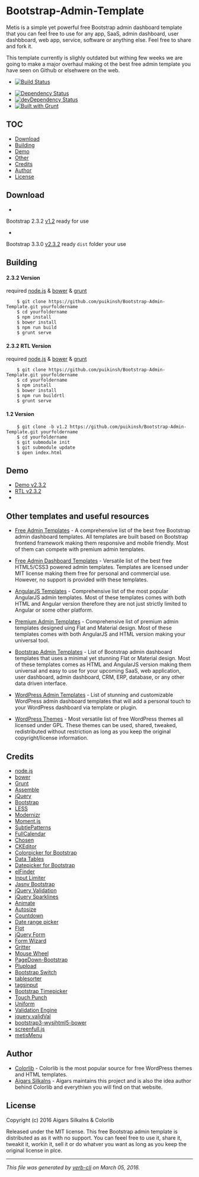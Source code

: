 # Bootstrap-Admin-Template

Metis is a simple yet powerful free Bootstrap admin dashboard template that you can feel free to use for any app, SaaS, admin dashboard, user dashbboard, web app, service, software or anything else. Feel free to share and fork it.

This template currently is slighly outdated but withing few weeks we are going to make a major overhaul making ot the best free admin template you have seen on Github or elsehwere on the web.

* [![Build Status](https://travis-ci.org/puikinsh/Bootstrap-Admin-Template.svg)](https://travis-ci.org/puikinsh/Bootstrap-Admin-Template)
+ [![Dependency Status](https://david-dm.org/puikinsh/Bootstrap-Admin-Template.svg?theme=shields.io)](https://david-dm.org/puikinsh/Bootstrap-Admin-Template)
+ [![devDependency Status](https://david-dm.org/puikinsh/Bootstrap-Admin-Template/dev-status.svg?theme=shields.io)](https://david-dm.org/puikinsh/Bootstrap-Admin-Template#info=devDependencies)
+ [![Built with Grunt](https://cdn.gruntjs.com/builtwith.png)](http://gruntjs.com/)

## TOC

* [Download](#download)
* [Building](#building)
* [Demo](#demo)
* [Other](#other)
* [Credits](#credits)
* [Author](#author)
* [License](#license)

## Download

* 
Bootstrap 2.3.2 [  v1.2](https://github.com/puikinsh/Bootstrap-Admin-Template/archive/v1.2.zip)
ready for use

+ 
Bootstrap 3.3.0 [  v2.3.2](https://puikinsh.com/onokumus/Bootstrap-Admin-Template/archive/master.zip)
ready `dist` folder your use

## Building

#### 2.3.2 Version

required [node.js](http://nodejs.org/) & [bower](http://bower.io/) & [grunt](http://gruntjs.com/getting-started)

```shell
    $ git clone https://github.com/puikinsh/Bootstrap-Admin-Template.git yourfoldername
    $ cd yourfoldername
    $ npm install
    $ bower install
    $ npm run build
    $ grunt serve
```

#### 2.3.2 RTL Version

required [node.js](http://nodejs.org/) & [bower](http://bower.io/) & [grunt](http://gruntjs.com/getting-started)

```shell
    $ git clone https://github.com/puikinsh/Bootstrap-Admin-Template.git yourfoldername
    $ cd yourfoldername
    $ npm install
    $ bower install
    $ npm run buildrtl
    $ grunt serve
```

#### 1.2 Version

```shell
    $ git clone -b v1.2 https://github.com/puikinsh/Bootstrap-Admin-Template.git yourfoldername
    $ cd yourfoldername
    $ git submodule init
    $ git submodule update
    $ open index.html
```

## Demo

* [Demo v2.3.2](https://colorlib.com/polygon/metis/)
* [RTL v2.3.2](https://colorlib.com/polygon/metis/rtl/)
* 

## Other templates and useful resources
* [Free Admin Templates](https://colorlib.com/wp/free-bootstrap-admin-dashboard-templates/ "Free Bootstrap Admin Templates on Colorlib") - A comprehensive list of the best free Bootstrap admin dashboard templates. All templates are built based on Bootstrap frontend framework making them responsive and mobile friendly. Most of them can compete with premium admin templates.   

* [Free Admin Dashboard Templates](https://colorlib.com/wp/free-html5-admin-dashboard-templates/ "List of free HTML based admin templates by Colorlib") - Versatile list of the best free HTML5/CSS3 powered admin templates. Templates are licensed under MIT license making them free for personal and commercial use. However, no support is provided with these templates. 

* [AngularJS Templates](https://colorlib.com/wp/angularjs-admin-templates/ "Angular Admin Templates on Colorlib") - Comprehensive list of the most popular AngularJS admin templates. Most of these templates comes with both HTML and Angular version therefore they are not just strictly limited to Angular or some other platform. 

* [Premium Admin Templates](https://colorlib.com/wp/html-admin-templates/ "Premium HTML Material Design Admin Templates on Colorlib") - Comprehensive list of premium admin templates designed uing Flat and Material design. Most of these templates comes with both AngularJS and HTML version making your universal tool.

* [Bootstrap Admin Templates](https://colorlib.com/wp/bootstrap-admin-templates/ "List of Premium Bootstrap Admin Templates by Colorlib") - List of Bootstrap admin dashboard templates that uses a minimal yet stunning Flat or Material design. Most of these templates comes as HTML and AngularJS version making them universal and easy to use for your upcoming SaaS, web application, user dashboard, admin dashboard, CRM, ERP, database, or any other data driven interface. 

* [WordPress Admin Templates](https://colorlib.com/wp/wordpress-admin-dashboard-themes-plugins/ "List of WordPress Admin Dashboard Templates and Plugins by Colorlib") - List of stunning and customizable WordPress admin dashboard templates that will add a personal touch to your WordPress dashboard via template or plugin. 

* [WordPress Themes](https://colorlib.com/wp/free-wordpress-themes/ "List of Free WordPress themes by Colorlib") - Most versatile list of free WordPress themes all licensed under GPL. These themes can be used, shared, tweaked, redistributed without restriction as long as you keep the original copyright/license information.



## Credits

* [node.js](http://nodejs.org/)
* [bower](http://bower.io/)
* [Grunt](http://gruntjs.com/)
* [Assemble](http://assemble.io/)
* [jQuery](http://jquery.com/)
* [Bootstrap](http://getbootstrap.com/)
* [LESS](http://lesscss.org/)
* [Modernizr](http://modernizr.com/)
* [Moment.js](http://momentjs.com/)
* [SubtlePatterns](https://github.com/subtlepatterns/SubtlePatterns)
* [FullCalendar](http://arshaw.com/fullcalendar/)
* [Chosen](https://github.com/harvesthq/chosen)
* [CKEditor](http://ckeditor.com/)
* [Colorpicker for Bootstrap](http://www.eyecon.ro/bootstrap-colorpicker/)
* [Data Tables](http://www.datatables.net)
* [Datepicker for Bootstrap](http://www.eyecon.ro/bootstrap-datepicker)
* [elFinder](http://elfinder.org)
* [Input Limiter](http://rustyjeans.com/jquery-plugins/input-limiter)
* [Jasny Bootstrap](http://jasny.github.com/bootstrap)
* [jQuery Validation](http://jqueryvalidation.org/)
* [jQuery Sparklines](http://omnipotent.net/jquery.sparkline)
* [Animate](http://daneden.github.io/animate.css/)
* [Autosize](http://www.jacklmoore.com/autosize)
* [Countdown](http://keith-wood.name/countdown.html)
* [Date range picker](https://github.com/dangrossman/bootstrap-daterangepicker)
* [Flot](http://www.flotcharts.org)
* [jQuery Form](http://jquery.malsup.com/form/)
* [Form Wizard](http://thecodemine.org)
* [Gritter](http://boedesign.com/blog/2009/07/11/growl-for-jquery-gritter/)
* [Mouse Wheel](https://github.com/brandonaaron/jquery-mousewheel)
* [PageDown-Bootstrap](https://github.com/kevinoconnor7/pagedown-bootstrap)
* [Plupload](https://github.com/moxiecode/plupload)
* [Bootstrap Switch](http://www.larentis.eu/switch/)
* [tablesorter](http://tablesorter.com/)
* [tagsinput](http://xoxco.com/projects/code/tagsinput/)
* [Bootstrap Timepicker](http://jdewit.github.io/bootstrap-timepicker/)
* [Touch Punch](http://touchpunch.furf.com/)
* [Uniform](http://uniformjs.com/)
* [Validation Engine](http://www.position-relative.net/)
* [jquery.validVal](http://validval.frebsite.nl/)
* [bootstrap3-wysihtml5-bower](https://github.com/Waxolunist/bootstrap3-wysihtml5-bower)
* [screenfull.js](https://github.com/sindresorhus/screenfull.js)
* [metisMenu](https://github.com/onokumus/metisMenu)

## Author

* [Colorlib](https://colorlib.com/) - Colorlib is the most popular source for free WordPress themes and HTML templates.
* [Aigars Silkalns](https://twitter.com/AigarsSilkalns) - Aigars maintains this project and is also the idea author behind Colorlib and everythiwn you will find on that website.

## License

Copyright (c) 2016 Aigars Silkalns & Colorlib

Released under the MIT license. This free Bootstrap admin template is distributed as as it with no support. You can feeel free to use it, share it, tweakit it, workin it, sell it or do whatver you want as long as you keep the original license in plce.

***

_This file was generated by [verb-cli](https://github.com/assemble/verb-cli) on March 05, 2016._
